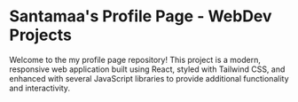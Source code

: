 # Santamaa's Profile Page - WebDev Projects

Welcome to the my profile page repository! This project is a modern, responsive web application built using React, styled with Tailwind CSS, and enhanced with several JavaScript libraries to provide additional functionality and interactivity.